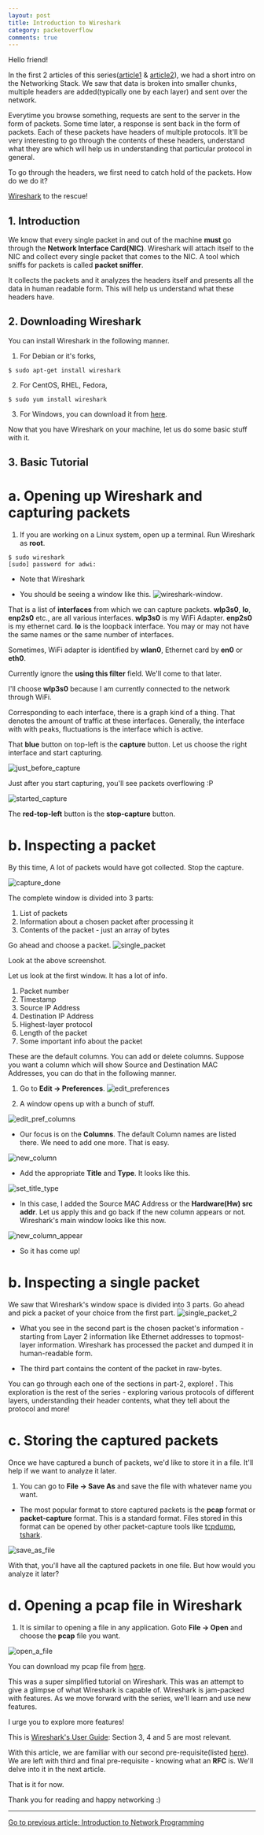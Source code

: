 ```yaml
---
layout: post
title: Introduction to Wireshark
category: packetoverflow
comments: true
---
```


Hello friend!

In the first 2 articles of this series([article1](/packet/overflow/2019/02/01/operating-system-and-networking-stack-part1.html) & [article2](/packet/overflow/2019/02/01/operating-system-and-networking-stack-part2.html)), we had a short intro on the Networking Stack. We saw that data is broken into smaller chunks, multiple headers are added(typically one by each layer) and sent over the network.

Everytime you browse something, requests are sent to the server in the form of packets. Some time later, a response is sent back in the form of packets. Each of these packets have headers of multiple protocols. It'll be very interesting to go through the contents of these headers, understand what they are which will help us in understanding that particular protocol in general.

To go through the headers, we first need to catch hold of the packets. How do we do it?

[Wireshark](https://www.wireshark.org/) to the rescue!

## 1. Introduction

We know that every single packet in and out of the machine **must** go through the **Network Interface Card(NIC)**. Wireshark will attach itself to the NIC and collect every single packet that comes to the NIC. A tool which sniffs for packets is called **packet sniffer**.

It collects the packets and it analyzes the headers itself and presents all the data in human readable form. This will help us understand what these headers have.

## 2. Downloading Wireshark

You can install Wireshark in the following manner.

1. For Debian or it's forks, 
```
$ sudo apt-get install wireshark
```

2. For CentOS, RHEL, Fedora, 
```
$ sudo yum install wireshark
```

3. For Windows, you can download it from [here](https://www.wireshark.org/download.html).


Now that you have Wireshark on your machine, let us do some basic stuff with it.

## 3. Basic Tutorial

# a. Opening up Wireshark and capturing packets

1. If you are working on a Linux system, open up a terminal. Run Wireshark as **root**.
```
$ sudo wireshark
[sudo] password for adwi: 
```
* Note that Wireshark

* You should be seeing a window like this.
![wireshark-window](/assets/PacketOverflow/2019-09-08-introduction-to-wireshark/wireshark_window.png
 "Wireshark new window"). 

That is a list of **interfaces** from which we can capture packets. **wlp3s0**, **lo**, **enp2s0** etc., are all various interfaces. **wlp3s0** is my WiFi Adapter. **enp2s0** is my ethernet card. **lo** is the loopback interface. You may or may not have the same names or the same number of interfaces. 

Sometimes, WiFi adapter is identified by **wlan0**, Ethernet card by **en0** or **eth0**.

Currently ignore the **using this filter** field. We'll come to that later.

I'll choose **wlp3s0** because I am currently connected to the network through WiFi.

Corresponding to each interface, there is a graph kind of a thing. That denotes the amount of traffic at these interfaces. Generally, the interface with with peaks, fluctuations is the interface which is active.

That **blue** button on top-left is the **capture** button. Let us choose the right interface and start capturing.

![just_before_capture](/assets/PacketOverflow/2019-09-08-introduction-to-wireshark/just_before_capture.png "Just before capture")

Just after you start capturing, you'll see packets overflowing :P

![started_capture](/assets/PacketOverflow/2019-09-08-introduction-to-wireshark/started_capture.png "started capture")

The **red-top-left** button is the **stop-capture** button.

# b. Inspecting a packet

By this time, A lot of packets would have got collected. Stop the capture.

![capture_done](/assets/PacketOverflow/2019-09-08-introduction-to-wireshark/capture_done.png "capture done")

The complete window is divided into 3 parts: 
1. List of packets
2. Information about a chosen packet after processing it
3. Contents of the packet - just an array of bytes

Go ahead and choose a packet.
![single_packet](/assets/PacketOverflow/2019-09-08-introduction-to-wireshark/single_packet.png "single packet")

Look at the above screenshot.

Let us look at the first window. It has a lot of info.
1. Packet number
2. Timestamp
3. Source IP Address
4. Destination IP Address
5. Highest-layer protocol 
6. Length of the packet
7. Some important info about the packet

These are the default columns. You can add or delete columns. Suppose you want a column which will show Source and Destination MAC Addresses, you can do that in the following manner.

1. Go to **Edit -> Preferences**.
![edit_preferences](/assets/PacketOverflow/2019-09-08-introduction-to-wireshark/edit_preferences.png "edit_preferences")

2. A window opens up with a bunch of stuff.

![edit_pref_columns](/assets/PacketOverflow/2019-09-08-introduction-to-wireshark/edit_pref_columns.png "edit_pref_columns")

* Our focus is on the **Columns**. The default Column names are listed there. We need to add one more. That is easy.

![new_column](/assets/PacketOverflow/2019-09-08-introduction-to-wireshark/new_column.png "new_column")

* Add the appropriate **Title** and **Type**. It looks like this. 

![set_title_type](/assets/PacketOverflow/2019-09-08-introduction-to-wireshark/set_title_type.png "set_title_type")

* In this case, I added the Source MAC Address or the **Hardware(Hw) src addr**. Let us apply this and go back if the new column appears or not. Wireshark's main window looks like this now.

![new_column_appear](/assets/PacketOverflow/2019-09-08-introduction-to-wireshark/new_column_appear.png "new_column_appear")

* So it has come up!


# b. Inspecting a single packet

We saw that Wireshark's window space is divided into 3 parts. Go ahead and pick a packet of your choice from the first part.
![single_packet_2](/assets/PacketOverflow/2019-09-08-introduction-to-wireshark/single_packet_2.png "single_packet_2")

* What you see in the second part is the chosen packet's information - starting from Layer 2 information like Ethernet addresses to topmost-layer information. Wireshark has processed the packet and dumped it in human-readable form.

* The third part contains the content of the packet in raw-bytes.

You can go through each one of the sections in part-2, explore! . This exploration is the rest of the series - exploring various protocols of different layers, understanding their header contents, what they tell about the protocol and more!

# c. Storing the captured packets

Once we have captured a bunch of packets, we'd like to store it in a file. It'll help if we want to analyze it later.

1. You can go to **File -> Save As** and save the file with whatever name you want.
* The most popular format to store captured packets is the **pcap** format or **packet-capture** format. This is a standard format. Files stored in this format can be opened by other packet-capture tools like [tcpdump](https://www.tcpdump.org/), [tshark](https://www.wireshark.org/docs/man-pages/tshark.html). 

![save_as_file](/assets/PacketOverflow/2019-09-08-introduction-to-wireshark/save_as_file.png "save_as_file")

With that, you'll have all the captured packets in one file. But how would you analyze it later?

# d. Opening a pcap file in Wireshark

1. It is similar to opening a file in any application. Goto **File -> Open** and choose the **pcap** file you want.

![open_a_file](/assets/PacketOverflow/2019-09-08-introduction-to-wireshark/open_a_file.png "open_a_file")

You can download my pcap file from [here](/assets/PacketOverflow/2019-09-08-introduction-to-wireshark/adwaith_first_capture.pcap).


This was a super simplified tutorial on Wireshark. This was an attempt to give a glimpse of what Wireshark is capable of. Wireshark is jam-packed with features. As we move forward with the series, we'll learn and use new features.

I urge you to explore more features!

This is [Wireshark's User Guide](https://www.wireshark.org/docs/wsug_html_chunked/): Section 3, 4 and 5 are most relevant.


With this article, we are familiar with our second pre-requisite(listed [here](/)). We are left with third and final pre-requisite - knowing what an **RFC** is. We'll delve into it in the next article. 

That is it for now.

Thank you for reading and happy networking :)

--------------------------------------------
[Go to previous article: Introduction to Network Programming](/packet/overflow/2019/05/03/introduction-to-network-programming.html)
